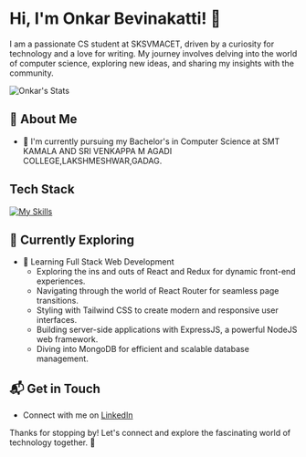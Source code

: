 # Hi, I'm Onkar Bevinakatti! 👋

I am a passionate CS student at SKSVMACET, driven by a curiosity for technology and a love for writing. My journey involves delving into the world of computer science, exploring new ideas, and sharing my insights with the community.

![Onkar's Stats](https://github-readme-stats.vercel.app/api?username=prembevinakatti&theme=vue-dark&show_icons=true&hide_border=true&count_private=true)

## 🚀 About Me

- 🔭 I'm currently pursuing my Bachelor's in Computer Science at SMT KAMALA AND SRI VENKAPPA M AGADI COLLEGE,LAKSHMESHWAR,GADAG.

## Tech Stack
[![My Skills](https://skillicons.dev/icons?i=js,html,css,python,react,tailwind)](https://skillicons.dev)

## 🌱 Currently Exploring

- 🚀 Learning Full Stack Web Development
  - Exploring the ins and outs of React and Redux for dynamic front-end experiences.
  - Navigating through the world of React Router for seamless page transitions.
  - Styling with Tailwind CSS to create modern and responsive user interfaces.
  - Building server-side applications with ExpressJS, a powerful NodeJS web framework.
  - Diving into MongoDB for efficient and scalable database management.

## 📬 Get in Touch

- Connect with me on [LinkedIn](www.linkedin.com/in/onkar-bevinakatti-6515b8292)

Thanks for stopping by! Let's connect and explore the fascinating world of technology together. 🚀



<!--

Here are some ideas to get you started:

- 🔭 I’m currently working on ...
- 🌱 I’m currently learning ...
- 👯 I’m looking to collaborate on ...
- 🤔 I’m looking for help with ...
- 💬 Ask me about ...
- 📫 How to reach me: ...
- 😄 Pronouns: ...
- ⚡ Fun fact: ...
-->
